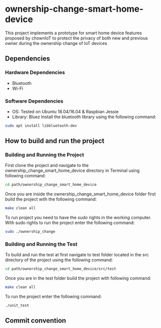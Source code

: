 # ownership-change-smart-home-device 
This project implements a prototype for smart home device features proposed by chownIoT to protect the privacy of both new and previous owner during the ownership change of IoT devices

## Dependencies
### Hardware Dependencies
* Bluetooth
* Wi-Fi

### Software Dependencies
* OS: Tested on Ubuntu 18.04/16.04 & Raspbian Jessie
* Library: Bluez 
Install the bluetooth library using the following command: 
```bash
sudo apt install libbluetooth-dev
```
	
## How to build and run the project
### Building and Running the Project
First clone the project and navigate to the ownership_change_smart_home_device directory in Terminal using following command:
```bash
cd path/ownership_change_smart_home_device
```
Once you are inside the ownership_change_smart_home_device folder first build the project with the following command:
```bash
make clean all
```
To run project you need to have the *sudo* rights in the working computer. With sudo rights to run the project enter the following command:
```bash
sudo ./ownership_change
```

### Building and Running the Test
To build and run the test at first navigate to test folder located in the src directory of the project using the following command:
```bash
cd path/ownership_change_smart_home_device/src/test
```
Once you are in the test folder build the project with following command:
```bash
make clean all
```
To run the project enter the following command:
```bash
./unit_test
```


## Commit convention 